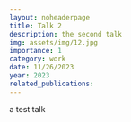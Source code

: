 ```yaml
---
layout: noheaderpage
title: Talk 2
description: the second talk
img: assets/img/12.jpg
importance: 1
category: work
date: 11/26/2023
year: 2023
related_publications: 
---
```


a test talk
